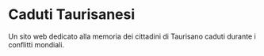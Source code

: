 # Caduti Taurisanesi

Un sito web dedicato alla memoria dei cittadini di Taurisano caduti durante i conflitti mondiali.